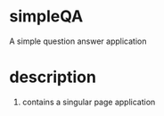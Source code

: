 # simpleQA
A simple question answer application


# description

1. contains a singular page application
